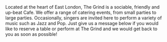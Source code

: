 <!DOCTYPE html>
<html>
  <head>
<p2> Located at the heart of East London, The Grind is a sociable, friendly and up-beat Cafe. We offer a range of catering events, from small parties to large parties. Occasionally, singers are invited here to perform a variety of music such as Jazz and Pop. Just give us a message below if you would like to reserve a table or perform at The Grind and we would get back to you as soon as possible! </p2>
  </head>
